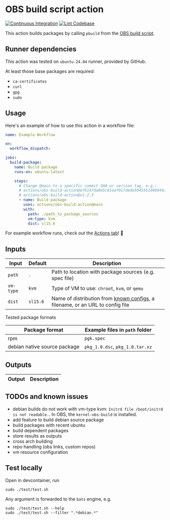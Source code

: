 # OBS build script action
[![Continuous Integration](https://github.com/package-building/obs-build-action/actions/workflows/ci.yml/badge.svg)](https://github.com/package-building/obs-build-action/actions/workflows/ci.yml)
[![Lint Codebase](https://github.com/package-building/obs-build-action/actions/workflows/linter.yml/badge.svg)](https://github.com/package-building/obs-build-action/actions/workflows/linter.yml)

This action builds packages by calling `pbuild` from the [OBS build script](https://github.com/openSUSE/obs-build).

## Runner dependencies
This action was tested on `ubuntu-24.04` runner, provided by GitHub.

At least those base packages are required:
* `ca-certificates`
* `curl`
* `gpg`
* `sudo`


## Usage

Here's an example of how to use this action in a workflow file:


```yaml
name: Example Workflow

on:
  workflow_dispatch:

jobs:
  build-package:
    name: Build package
    runs-on: ubuntu-latest

    steps:
      # Change @main to a specific commit SHA or version tag, e.g.:
      # actions/obs-build-action@e76147da8e5c81eaf017dede5645551d4b94427b
      # actions/obs-build-action@v1.2.3
      - name: Build package
        uses: actions/obs-build-action@main
        with:
          path: ./path_to_package_sources
          vm-type: kvm
          dist: sl15.6
```

For example workflow runs, check out the
[Actions tab](https://github.com/actions/obs-build-action/actions)!
:rocket:

## Inputs

| Input          | Default   | Description                                              |
| -------------- | --------- | -------------------------------------------------------- |
| `path`         | `.`       | Path to location with package sources (e.g. spec file)   |
| `vm-type`      | `kvm`     | Type of VM to use: `chroot`, `kvm`, or `qemu`            |
| `dist`         | `sl15.6`  | Name of distribution from [known configs](https://github.com/openSUSE/obs-build/tree/20240913/configs), a filename, or an URL to config file |

Tested package formats

| Package format               | Example files in `path` folder |
| --------------               | -----------------------------  |
| rpm                          | `pgk.spec`                     |
| debian native source package | `pkg_1.0.dsc`, `pkg_1.0.tar.xz` |

## Outputs

| Output | Description             |
| ------ | ----------------------- |

## TODOs and known issues
* debian builds do not work with vm-type kvm: `Initrd file /boot/initrd is not readable.`. In OBS, the `kernel-obs-build` is installed.
* add feature to build debian source package
* build packages with recent ubuntu
* build dependent packages
* store results as outputs
* cross arch building
* repo handling (obs links, custom repos)
* vm resource configuration

## Test locally
Open in devcontainer, run
```
sudo ./test/test.sh
```
Any argument is forwarded to the `bats` engine, e.g.
```
sudo ./test/test.sh --help
sudo ./test/test.sh --filter ".*debian.*"
```
